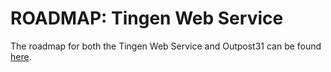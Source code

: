 # ROADMAP: Tingen Web Service

The roadmap for both the Tingen Web Service and Outpost31 can be found [here](https://github.com/orgs/spectrum-health-systems/projects/51/views/3).
